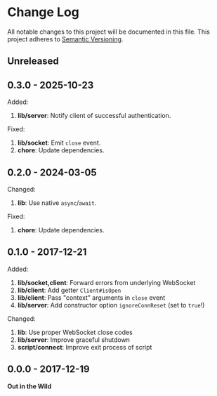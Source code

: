 # Change Log

All notable changes to this project will be documented in this file.
This project adheres to [Semantic Versioning](http://semver.org/).

## Unreleased

## 0.3.0 - 2025-10-23

Added:

1. **lib/server**: Notify client of successful authentication.

Fixed:

1. **lib/socket**: Emit `close` event.
1. **chore**: Update dependencies.

## 0.2.0 - 2024-03-05

Changed:

1. **lib**: Use native `async`/`await`.

Fixed:

1. **chore**: Update dependencies.

## 0.1.0 - 2017-12-21

Added:

1. **lib/socket,client**: Forward errors from underlying WebSocket
1. **lib/client**: Add getter `Client#isOpen`
1. **lib/client**: Pass "context" arguments in `close` event
1. **lib/server**: Add constructor option `ignoreConnReset` (set to `true`!)

Changed:

1. **lib**: Use proper WebSocket close codes
1. **lib/server**: Improve graceful shutdown
1. **script/connect**: Improve exit process of script

## 0.0.0 - 2017-12-19

**Out in the Wild**
